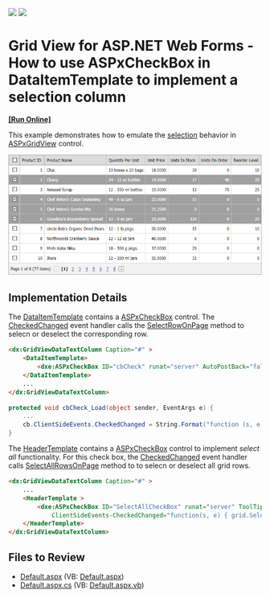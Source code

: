 <!-- default badges list -->
[![](https://img.shields.io/badge/Open_in_DevExpress_Support_Center-FF7200?style=flat-square&logo=DevExpress&logoColor=white)](https://supportcenter.devexpress.com/ticket/details/E1559)
[![](https://img.shields.io/badge/📖_How_to_use_DevExpress_Examples-e9f6fc?style=flat-square)](https://docs.devexpress.com/GeneralInformation/403183)
<!-- default badges end -->

# Grid View for ASP.NET Web Forms - How to use ASPxCheckBox in DataItemTemplate to implement a selection column
<!-- run online -->
**[[Run Online]](https://codecentral.devexpress.com/e1559/)**
<!-- run online end -->

This example demonstrates how to emulate the [selection](https://docs.devexpress.com/AspNet/3737/components/grid-view/concepts/focus-and-navigation/selection) behavior in [ASPxGridView](https://docs.devexpress.com/AspNet/DevExpress.Web.ASPxGridView) control.

![](grid-with-checkboxes.png)

## Implementation Details

The [DataItemTemplate](https://docs.devexpress.com/AspNet/DevExpress.Web.GridViewDataColumn.DataItemTemplate) contains a [ASPxCheckBox](https://docs.devexpress.com/AspNet/DevExpress.Web.ASPxCheckBox) control. The [CheckedChanged](https://docs.devexpress.com/AspNet/DevExpress.Web.ASPxCheckBox.CheckedChanged) event handler calls the [SelectRowOnPage](https://docs.devexpress.com/AspNet/js-ASPxClientGridView.SelectRowOnPage(visibleIndex)) method to selecn or deselect the corresponding row.

```aspx
<dx:GridViewDataTextColumn Caption="#" >
    <DataItemTemplate>
        <dxe:ASPxCheckBox ID="cbCheck" runat="server" AutoPostBack="false" OnLoad="cbCheck_Load" />
    </DataItemTemplate>
    ...
</dx:GridViewDataTextColumn>
```

```cs
protected void cbCheck_Load(object sender, EventArgs e) {
    ...
    cb.ClientSideEvents.CheckedChanged = String.Format("function (s, e) {{ grid.SelectRowOnPage ({0}, s.GetChecked()); }}", container.VisibleIndex);
}
```

The [HeaderTemplate](https://docs.devexpress.com/AspNet/DevExpress.Web.GridViewColumn.HeaderTemplate) contains a [ASPxCheckBox](https://docs.devexpress.com/AspNet/DevExpress.Web.ASPxCheckBox) control to implement _select all_ functionality. For this check box, the [CheckedChanged](https://docs.devexpress.com/AspNet/DevExpress.Web.ASPxCheckBox.CheckedChanged) event handler calls [SelectAllRowsOnPage](https://docs.devexpress.com/AspNet/js-ASPxClientGridView.SelectAllRowsOnPage) method to to selecn or deselect all grid rows.

```aspx
<dx:GridViewDataTextColumn Caption="#" >
    ...
    <HeaderTemplate >
        <dxe:ASPxCheckBox ID="SelectAllCheckBox" runat="server" ToolTip="Select/Unselect all rows on the page"
            ClientSideEvents-CheckedChanged="function(s, e) { grid.SelectAllRowsOnPage(s.GetChecked()); grid.PerformCallback(); }" />
    </HeaderTemplate>
</dx:GridViewDataTextColumn>
```

## Files to Review

* [Default.aspx](./CS/WebSite/Default.aspx) (VB: [Default.aspx](./VB/WebSite/Default.aspx))
* [Default.aspx.cs](./CS/WebSite/Default.aspx.cs) (VB: [Default.aspx.vb](./VB/WebSite/Default.aspx.vb))
